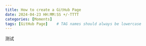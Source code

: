 ```yaml
---
title: How to create a GitHub Page
date: 2024-04-23 HH:MM:SS +/-TTTT
categories: [Moments]
tags: [GitHub Page]    # TAG names should always be lowercase
---
```


测试
